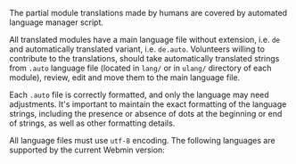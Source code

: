 The partial module translations made by humans are covered by automated language manager script.

All translated modules have a main language file without extension, i.e. `de` and automatically translated variant, i.e. `de.auto`. Volunteers willing to contribute to the translations, should take automatically translated strings from `.auto` language file (located in `lang/` or in `ulang/` directory of each module), review, edit and move them to the main language file.

Each `.auto` file is correctly formatted, and only the language may need adjustments. It's important to maintain the exact formatting of the language strings, including the presence or absence of dots at the beginning or end of strings, as well as other formatting details.

All language files must use `utf-8` encoding. The following languages are supported by the current Webmin version:
